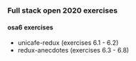 ### Full stack open 2020 exercises

#### osa6 exercises

* unicafe-redux      (exercises 6.1 - 6.2)
* redux-anecdotes    (exercises 6.3 - 6.8)
